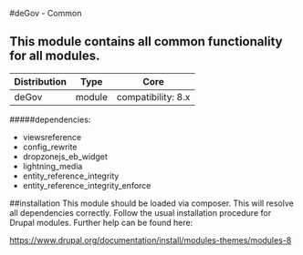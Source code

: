 #deGov - Common
## This module contains all common functionality for all modules.

Distribution | Type | Core
--- | --- | ---
deGov | module |  compatibility: 8.x

#####dependencies:
  - viewsreference
  - config_rewrite
  - dropzonejs_eb_widget
  - lightning_media
  - entity_reference_integrity
  - entity_reference_integrity_enforce

##installation
This module should be loaded via composer. This will resolve all dependencies correctly.
Follow the usual installation procedure for Drupal modules.
Further help can be found here:

https://www.drupal.org/documentation/install/modules-themes/modules-8
